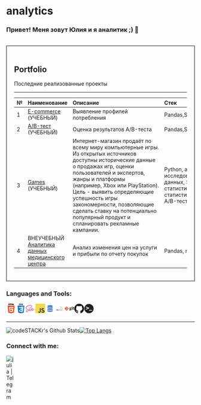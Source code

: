 # analytics
### Привет! Меня зовут Юлия и я аналитик ;) 👋


<br />
<div style="border:solid black 0.5px; padding: 20px">
    
Portfolio
----
Последние реализованные проекты
____


| № | Наименование             | Описание                                  | Стек                      |
|---|:-------------------------|:------------------------------------------|:--------------------------|
| 1 | [E-commerce](https://github.com/Julia-prog/analytics/blob/main/ecommerce) (УЧЕБНЫЙ)          | Выявление профилей потребления            | Pandas,Seaborn,Numpy,Scipy|
| 2 | [A/B-тест](https://github.com/Julia-prog/analytics/blob/main/final_AB_test) (УЧЕБНЫЙ)            | Оценка результатов A/B-теста              | Pandas,Seaborn,Numpy,Scipy|
| 3 | [Games](https://github.com/Julia-prog/analytics/blob/main/games) (УЧЕБНЫЙ)            | Интернет-магазин  продаёт по всему миру компьютерные игры. Из открытых источников доступны исторические данные о продажах игр, оценки пользователей и экспертов, жанры и платформы (например, Xbox или PlayStation). Цель - выявить определяющие успешность игры закономерности, позволяющие сделать ставку на потенциально популярный продукт и спланировать рекламные кампании.| Python, алгоритмы, pandas, исследовательский анализ данных, SQL, PostgreSQL, статистика, проверка статистических гипотез, A/B-тестy|
| 4  | ВНЕУЧЕБНЫЙ [Аналитика данных медицинского центра](https://github.com/Julia-prog/analytics/blob/main/medprices)             | Анализ изменения цен на услуги и прибыли по отчету покупок| Pandas, matplotlib.pyplot

    
</div>

### Languages and Tools:
<img align="left" alt="HTML5" width="26px" src="https://raw.githubusercontent.com/github/explore/80688e429a7d4ef2fca1e82350fe8e3517d3494d/topics/html/html.png" />
<img align="left" alt="CSS3" width="26px" src="https://raw.githubusercontent.com/github/explore/80688e429a7d4ef2fca1e82350fe8e3517d3494d/topics/css/css.png" />
<img align="left" alt="Sass" width="26px" src="https://raw.githubusercontent.com/github/explore/80688e429a7d4ef2fca1e82350fe8e3517d3494d/topics/sass/sass.png" />
<img align="left" alt="JavaScript" width="26px" src="https://raw.githubusercontent.com/github/explore/80688e429a7d4ef2fca1e82350fe8e3517d3494d/topics/javascript/javascript.png" />
<img align="left" alt="SQL" width="26px" src="https://raw.githubusercontent.com/github/explore/80688e429a7d4ef2fca1e82350fe8e3517d3494d/topics/sql/sql.png" />
<img align="left" alt="MySQL" width="26px" src="https://raw.githubusercontent.com/github/explore/80688e429a7d4ef2fca1e82350fe8e3517d3494d/topics/mysql/mysql.png" />
<img align="left" alt="Git" width="26px" src="https://raw.githubusercontent.com/github/explore/80688e429a7d4ef2fca1e82350fe8e3517d3494d/topics/git/git.png" />
<img align="left" alt="GitHub" width="26px" src="https://raw.githubusercontent.com/github/explore/78df643247d429f6cc873026c0622819ad797942/topics/github/github.png" />
<img align="left" alt="HTML5" width="26px" src="https://raw.githubusercontent.com/github/explore/80688e429a7d4ef2fca1e82350fe8e3517d3494d/topics/terminal/terminal.png" />

<br />
<br />

---

<img align="left" alt="codeSTACKr's Github Stats" src="https://github-readme-stats.vercel.app/api?username=julia-prog&show_icons=true&hide_border=true" />

[![Top Langs](https://github-readme-stats.vercel.app/api/top-langs/?username=julia-prog&hide=jupyter,css,scss,html,c,makefile,dockerfile,shell,cmake)](https://github.com/anuraghazra/github-readme-stats)
### Connect with me:
[<img align="left" alt="julia | Telegram" width="22px" src="https://cdn.jsdelivr.net/npm/simple-icons@v3/icons/telegram.svg" />][telegram]

[telegram]: https://t.me/
